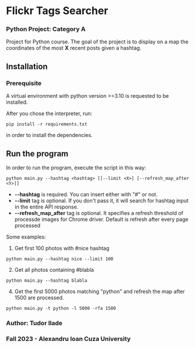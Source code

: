 # Flickr Tags Searcher

### Python Project: Category A

Project for Python course. The goal of the project is to display on a map the coordinates of 
the most **X** recent posts given a hashtag.

## Installation

### Prerequisite

A virtual environment with python version >=3.10 is requested to be installed.

After you chose the interpreter, run:

```shell
pip install -r requirements.txt
```
in order to install the dependencies.


## Run the program

In order to run the program, execute the script in this way:

```shell
python main.py --hashtag <hashtag> [[--limit <X>] [--refresh_map_after <Y>]]
```
- **--hashtag** is required. You can insert either with "#" or not. 
- **--limit** tag is optional. If you don't pass it, it will search for hashtag input 
in the entire API response.
- **--refresh_map_after** tag is optional. It specifies a refresh threshold of processde images 
for Chrome driver. Default is refresh after every page processed

Some examples:

1) Get first 100 photos with #nice hashtag
```shell
python main.py --hashtag nice --limit 100
```

2) Get all photos containing #blabla
```shell
python main.py --hashtag blabla
```

4) Get the first 5000 photos matching "python" and refresh the map after 
1500 are processed.
```shell
python main.py -t python -l 5000 -rfa 1500
```

### Author: Tudor Ilade
### Fall 2023 - Alexandru Ioan Cuza University
